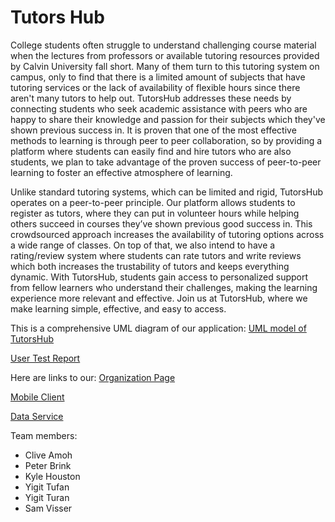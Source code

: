 # Tutors Hub
College students often struggle to understand challenging course material when the lectures from professors or available tutoring resources provided by Calvin University fall short. Many of them turn to this tutoring system on campus, only to find that there is a limited amount of subjects that have tutoring services or the lack of availability of flexible hours since there aren't many tutors to help out. TutorsHub addresses these needs by connecting students who seek academic assistance with peers who are happy to share their knowledge and passion for their subjects which they've shown previous success in. It is proven that one of the most effective methods to learning is through peer to peer collaboration, so by providing a platform where students can easily find and hire tutors who are also students, we plan to take advantage of the proven success of peer-to-peer learning to foster an effective atmosphere of learning.

Unlike standard tutoring systems, which can be limited and rigid, TutorsHub operates on a peer-to-peer principle. Our platform allows students to register as tutors, where they can put in volunteer hours  while helping others succeed in courses they’ve shown previous good success in. This crowdsourced approach increases the availability of tutoring options across a wide range of classes. On top of that, we also intend to have a rating/review system where students can rate tutors and write reviews which both increases the trustability of tutors and keeps everything dynamic. With TutorsHub, students gain access to personalized support from fellow learners who understand their challenges, making the learning experience more relevant and effective.
Join us at TutorsHub, where we make learning simple, effective, and easy to access.

This is a comprehensive UML diagram of our application: [UML model of TutorsHub](https://raw.githubusercontent.com/calvin-cs262-fall2024-teamH/Project/main/UML.jpeg)

[User Test Report](https://github.com/calvin-cs262-fall2024-teamH/Project/blob/main/Tutorts%20Hub%20User%20Test%20Report.pdf)

Here are links to our:
[Organization Page](https://github.com/calvin-cs262-fall2024-teamH)

[Mobile Client](https://github.com/calvin-cs262-fall2024-teamH/Client)

[Data Service](https://github.com/calvin-cs262-fall2024-teamH/Service)

Team members:
- Clive Amoh
- Peter Brink
- Kyle Houston
- Yigit Tufan
- Yigit Turan
- Sam Visser


